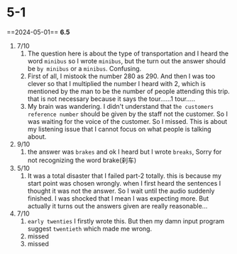# 5-1
==2024-05-01== **6.5**
1. 7/10
	1.  The question here is about the type of transportation and I heard the word `minibus` so I wrote `minibus`, but the turn out the answer should be `by minibus` or a `minibus`.  Confusing.
	2.  First of all, I mistook the number 280 as 290. And then I was too clever so that I multiplied the number I heard with 2, which is mentioned by the man to be the number of people attending this trip. that is not necessary because it says the tour......1 tour.....
	3.  My brain was wandering. I didn't understand that t`he customers reference number` should be given by the staff not the customer. So I was waiting for the voice of the customer. So I missed. This is about my listening issue that I cannot focus on what people is talking about.
2. 9/10
	1. the answer was `brakes` and ok I heard but I wrote `breaks`,  Sorry for not recognizing the word brake(刹车)
3. 5/10
	1.  It was a total disaster that I failed part-2 totally. this is because my start point was chosen wrongly. when I first heard the sentences I thought it was not the answer. So I wait until the audio suddenly finished. I was shocked that I mean I was expecting more. But actually it turns out the answers given are really reasonable...
4. 7/10
	1.  `early twenties` I firstly wrote this. But then my damn input program suggest `twentieth` which made me wrong. 
	2. missed
	3. missed